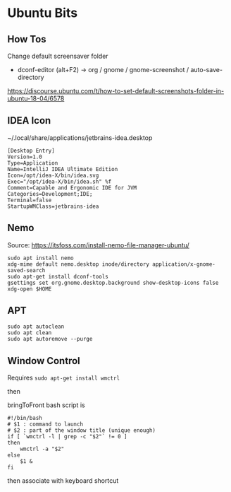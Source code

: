 # Ubuntu Bits

## How Tos

Change default screensaver folder

  - dconf-editor (alt+F2) -> org / gnome / gnome-screenshot / auto-save-directory

https://discourse.ubuntu.com/t/how-to-set-default-screenshots-folder-in-ubuntu-18-04/6578

## IDEA Icon

~/.local/share/applications/jetbrains-idea.desktop
```
[Desktop Entry]
Version=1.0
Type=Application
Name=IntelliJ IDEA Ultimate Edition
Icon=/opt/idea-X/bin/idea.svg
Exec="/opt/idea-X/bin/idea.sh" %f
Comment=Capable and Ergonomic IDE for JVM
Categories=Development;IDE;
Terminal=false
StartupWMClass=jetbrains-idea
```

## Nemo

Source: https://itsfoss.com/install-nemo-file-manager-ubuntu/

```
sudo apt install nemo
xdg-mime default nemo.desktop inode/directory application/x-gnome-saved-search
sudo apt-get install dconf-tools
gsettings set org.gnome.desktop.background show-desktop-icons false
xdg-open $HOME
```

## APT

```
sudo apt autoclean
sudo apt clean
sudo apt autoremove --purge
```

## Window Control

Requires `sudo apt-get install wmctrl`

then

bringToFront bash script is

```
#!/bin/bash
# $1 : command to launch
# $2 : part of the window title (unique enough)
if [ `wmctrl -l | grep -c "$2"` != 0 ] 
then
    wmctrl -a "$2"
else
    $1 &
fi
```

then associate with keyboard shortcut
